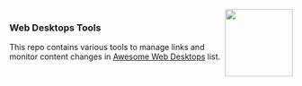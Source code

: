 
<img src="https://github.com/user-attachments/assets/90bf4ec8-cef7-4017-81ad-9ed76ca5b1fa" align="right" width="120">

### Web Desktops Tools

This repo contains various tools to manage links and monitor content changes in [Awesome Web Desktops](https://github.com/syxanash/awesome-web-desktops) list.
